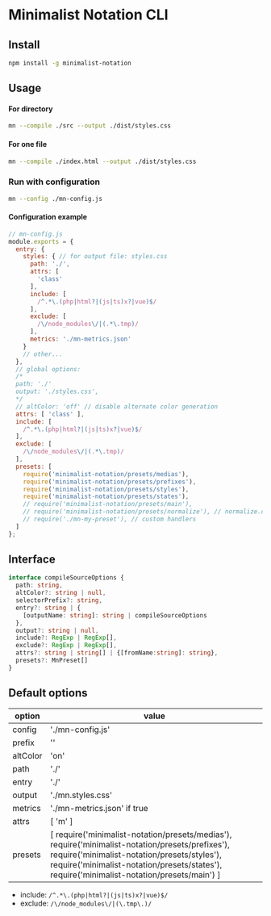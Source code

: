 # Minimalist Notation CLI


## Install
```sh
npm install -g minimalist-notation
```

## Usage


#### For directory
```sh
mn --compile ./src --output ./dist/styles.css
```


#### For one file
```sh
mn --compile ./index.html --output ./dist/styles.css
```


### Run with configuration
```sh
mn --config ./mn-config.js
```

#### Configuration example

```js
// mn-config.js
module.exports = {
  entry: {
    styles: { // for output file: styles.css
      path: './',
      attrs: [
        'class'
      ],
      include: [
        /^.*\.(php|html?|(js|ts)x?|vue)$/
      ],
      exclude: [
        /\/node_modules\/|(.*\.tmp)/
      ],
      metrics: './mn-metrics.json'
    }
    // other...
  },
  // global options:
  /*
  path: './'
  output: './styles.css',
  */
  // altColor: 'off' // disable alternate color generation
  attrs: [ 'class' ],
  include: [
    /^.*\.(php|html?|(js|ts)x?|vue)$/
  ],
  exclude: [
    /\/node_modules\/|(.*\.tmp)/
  ],
  presets: [
    require('minimalist-notation/presets/medias'),
    require('minimalist-notation/presets/prefixes'),
    require('minimalist-notation/presets/styles'),
    require('minimalist-notation/presets/states'),
    // require('minimalist-notation/presets/main'),
    // require('minimalist-notation/presets/normalize'), // normalize.css v8.0.1
    // require('./mn-my-preset'), // custom handlers
  ]
};

```

## Interface
```ts
interface compileSourceOptions {
  path: string,
  altColor?: string | null,
  selectorPrefix?: string,
  entry?: string | {
    [outputName: string]: string | compileSourceOptions
  },
  output?: string | null,
  include?: RegExp | RegExp[],
  exclude?: RegExp | RegExp[],
  attrs?: string | string[] | {[fromName:string]: string},
  presets?: MnPreset[]
}
```


## Default options

| option   | value                             |
| -------- | --------------------------------- |
| config   | './mn-config.js'                  |
| prefix   | ''                                |
| altColor | 'on'                              |
| path     | './'                              |
| entry    | './'                              |
| output   | './mn.styles.css'                 |
| metrics  | './mn-metrics.json' if true       |
| attrs    | [ 'm' ]                           |
| presets  | [ require('minimalist-notation/presets/medias'), require('minimalist-notation/presets/prefixes'), require('minimalist-notation/presets/styles'), require('minimalist-notation/presets/states'), require('minimalist-notation/presets/main') ] |

* include: ``` /^.*\.(php|html?|(js|ts)x?|vue)$/ ```
* exclude: ``` /\/node_modules\/|(\.tmp\.)/  ```
